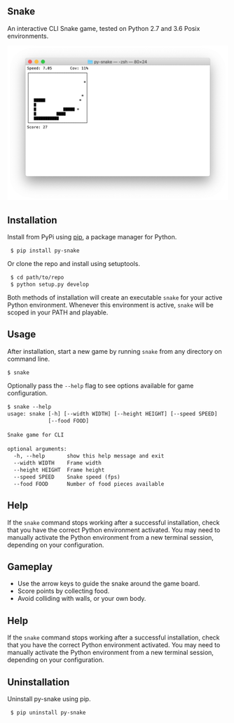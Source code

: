 Snake
-----
An interactive CLI Snake game, tested on Python 2.7 and 3.6 Posix environments.

![Applications list view](https://github.com/jakehadar/py-snake/blob/master/screenshots/screenshot@half.png)


Installation
------------
Install from PyPi using
[pip](http://www.pip-installer.org/en/latest/), a package manager for
Python.

``` {.sourceCode .bash}
 $ pip install py-snake
```

Or clone the repo and install using setuptools.

``` {.sourceCode .bash}
 $ cd path/to/repo
 $ python setup.py develop
```

Both methods of installation will create an executable `snake` for your active Python environment. Whenever this environment is active, `snake` will be scoped in your PATH and playable.


Usage
-----
After installation, start a new game by running `snake` from any directory on command line. 

``` {.sourceCode .bash}
$ snake
```

Optionally pass the `--help` flag to see options available for game configuration.

``` {.sourceCode .bash}
$ snake --help
usage: snake [-h] [--width WIDTH] [--height HEIGHT] [--speed SPEED]
             [--food FOOD]

Snake game for CLI

optional arguments:
  -h, --help       show this help message and exit
  --width WIDTH    Frame width
  --height HEIGHT  Frame height
  --speed SPEED    Snake speed (fps)
  --food FOOD      Number of food pieces available
```

Help
----
If the `snake` command stops working after a successful installation, check that you have the correct Python environment activated. You may need to manually activate the Python environment from a new terminal session, depending on your configuration.


Gameplay
--------
* Use the arrow keys to guide the snake around the game board.
* Score points by collecting food.
* Avoid colliding with walls, or your own body.


Help
----
If the `snake` command stops working after a successful installation, check that you have the correct Python environment activated. You may need to manually activate the Python environment from a new terminal session, depending on your configuration.


Uninstallation
--------------
Uninstall py-snake using pip.

``` {.sourceCode .bash}
 $ pip uninstall py-snake
```

